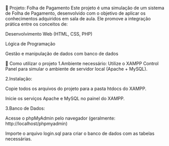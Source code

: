 📄 Projeto: Folha de Pagamento
Este projeto é uma simulação de um sistema de Folha de Pagamento, desenvolvido com o objetivo de aplicar os conhecimentos adquiridos em sala de aula. Ele promove a integração prática entre os conceitos de:

Desenvolvimento Web (HTML, CSS, PHP)

Lógica de Programação

Gestão e manipulação de dados com banco de dados

🔧 Como utilizar o projeto
1.Ambiente necessário:
Utilize o XAMPP Control Panel para simular o ambiente de servidor local (Apache + MySQL).

2.Instalação:

Copie todos os arquivos do projeto para a pasta htdocs do XAMPP.

Inicie os serviços Apache e MySQL no painel do XAMPP.

3.Banco de Dados:

Acesse o phpMyAdmin pelo navegador (geralmente: http://localhost/phpmyadmin)

Importe o arquivo login.sql para criar o banco de dados com as tabelas necessárias.
